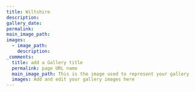 ```yaml
---
title: Wiltshire
description:
gallery_date:
permalink:
main_image_path:
images:
  - image_path:
    description:
_comments:
  title: add a Gallery title
  permalink: page URL name
  main_image_path: This is the image used to represent your gallery
  images: Add and edit your gallery images here
---
```

